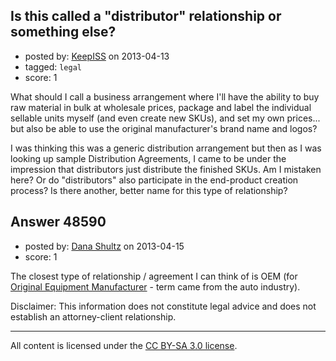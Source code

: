 ## Is this called a "distributor" relationship or something else?

- posted by: [KeepISS](https://stackexchange.com/users/-1/25863-keepiss) on 2013-04-13
- tagged: `legal`
- score: 1

What should I call a business arrangement where I'll have the ability to buy raw material in bulk at wholesale prices, package and label the individual sellable units myself (and even create new SKUs), and set my own prices... but also be able to use the original manufacturer's brand name and logos?  

I was thinking this was a generic distribution arrangement but then as I was looking up sample Distribution Agreements, I came to be under the impression that distributors just distribute the finished SKUs.  Am I mistaken here?  Or do "distributors" also participate in the end-product creation process?  Is there another, better name for this type of relationship?


## Answer 48590

- posted by: [Dana Shultz](https://stackexchange.com/users/-1/1841-dana-shultz) on 2013-04-15
- score: 1

<p>The closest type of relationship / agreement I can think of is OEM (for <a href="http://en.wikipedia.org/wiki/Original_equipment_manufacturer" rel="nofollow">Original Equipment Manufacturer</a> - term came from the auto industry).</p>

<p>Disclaimer: This information does not constitute legal advice and does not establish an attorney-client relationship.</p>




---

All content is licensed under the [CC BY-SA 3.0 license](https://creativecommons.org/licenses/by-sa/3.0/).
